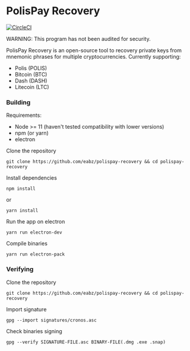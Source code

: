 # PolisPay Recovery

[![CircleCI](https://circleci.com/gh/eabz/polispay-recovery/tree/master.svg?style=svg)](https://circleci.com/gh/eabz/polispay-recovery/tree/master)

WARNING: This program has not been audited for security.

PolisPay Recovery is an open-source tool to recovery private keys from mnemonic phrases for multiple cryptocurrencies.
Currently supporting:
* Polis (POLIS)
* Bitcoin (BTC)
* Dash (DASH)
* Litecoin (LTC)

### Building

Requirements:
* Node >= 11 (haven't tested compatibility with lower versions)
* npm (or yarn)
* electron

Clone the repository 
```
git clone https://github.com/eabz/polispay-recovery && cd polispay-recovery
```

Install dependencies
```
npm install
```

or 

```
yarn install
```

Run the app on electron
```
yarn run electron-dev
```

Compile binaries
```
yarn run electron-pack
```


### Verifying

Clone the repository 
```
git clone https://github.com/eabz/polispay-recovery && cd polispay-recovery
```

Import signature 
```
gpg --import signatures/cronos.asc 
```

Check binaries signing
```
gpg --verify SIGNATURE-FILE.asc BINARY-FILE(.dmg .exe .snap)
```
